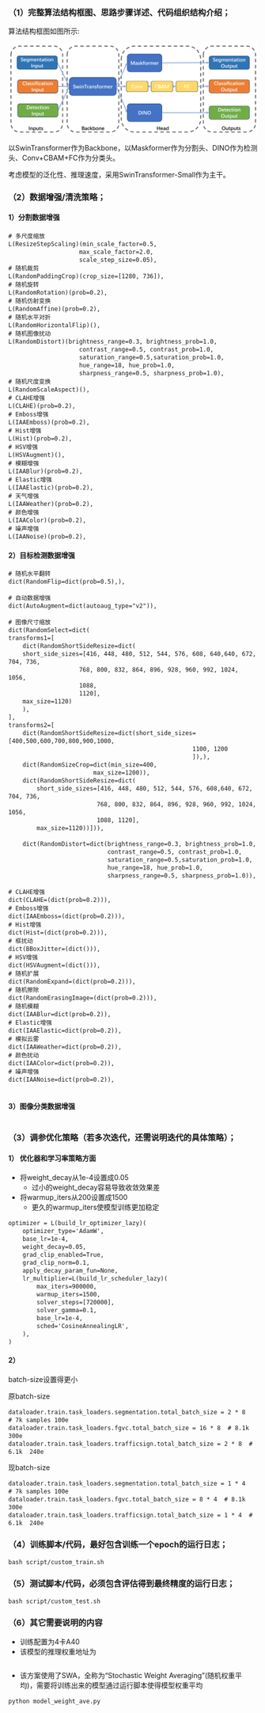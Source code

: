 ### （1）完整算法结构框图、思路步骤详述、代码组织结构介绍；
算法结构框图如图所示:

![算法结构框图](./base/Network_Structure.png)

以SwinTransformer作为Backbone，以Maskformer作为分割头、DINO作为检测头、Conv+CBAM+FC作为分类头。

考虑模型的泛化性、推理速度，采用SwinTransformer-Small作为主干。







### （2）数据增强/清洗策略；

#### 1）分割数据增强
```
# 多尺度缩放
L(ResizeStepScaling)(min_scale_factor=0.5, 
                    max_scale_factor=2.0, 
                    scale_step_size=0.05), 
# 随机裁剪
L(RandomPaddingCrop)(crop_size=[1280, 736]), 
# 随机旋转
L(RandomRotation)(prob=0.2),
# 随机仿射变换
L(RandomAffine)(prob=0.2),
# 随机水平对折
L(RandomHorizontalFlip)(), 
# 随机图像扰动
L(RandomDistort)(brightness_range=0.3, brightness_prob=1.0,
                    contrast_range=0.5, contrast_prob=1.0,
                    saturation_range=0.5,saturation_prob=1.0,
                    hue_range=18, hue_prob=1.0,
                    sharpness_range=0.5, sharpness_prob=1.0),
# 随机尺度变换
L(RandomScaleAspect)(),  
# CLAHE增强
L(CLAHE)(prob=0.2), 
# Emboss增强
L(IAAEmboss)(prob=0.2), 
# Hist增强
L(Hist)(prob=0.2), 
# HSV增强
L(HSVAugment)(), 
# 模糊增强
L(IAABlur)(prob=0.2), 
# Elastic增强
L(IAAElastic)(prob=0.2), 
# 天气增强
L(IAAWeather)(prob=0.2), 
# 颜色增强
L(IAAColor)(prob=0.2), 
# 噪声增强
L(IAANoise)(prob=0.2), 
```
#### 2）目标检测数据增强
```
# 随机水平翻转
dict(RandomFlip=dict(prob=0.5),),

# 自动数据增强
dict(AutoAugment=dict(autoaug_type="v2")),

# 图像尺寸缩放
dict(RandomSelect=dict(
transforms1=[
    dict(RandomShortSideResize=dict(
    short_side_sizes=[416, 448, 480, 512, 544, 576, 608, 640,640, 672, 704, 736,
                    768, 800, 832, 864, 896, 928, 960, 992, 1024, 1056, 
                    1088,
                    1120], 
    max_size=1120)
    ),
],
transforms2=[
    dict(RandomShortSideResize=dict(short_side_sizes=[400,500,600,700,800,900,1000,
                                                    1100, 1200
                                                    ]),),
    dict(RandomSizeCrop=dict(min_size=400, 
                        max_size=1200)),
    dict(RandomShortSideResize=dict(
        short_side_sizes=[416, 448, 480, 512, 544, 576, 608,640, 672, 704, 736,
                         768, 800, 832, 864, 896, 928, 960, 992, 1024, 1056, 
                         1088, 1120], 
        max_size=1120))])),
                   
    dict(RandomDistort=dict(brightness_range=0.3, brightness_prob=1.0,
                            contrast_range=0.5, contrast_prob=1.0,
                            saturation_range=0.5,saturation_prob=1.0,
                            hue_range=18, hue_prob=1.0,
                            sharpness_range=0.5, sharpness_prob=1.0)),

# CLAHE增强
dict(CLAHE=(dict(prob=0.2))),
# Emboss增强
dict(IAAEmboss=(dict(prob=0.2))),
# Hist增强
dict(Hist=(dict(prob=0.2))),
# 框扰动
dict(BBoxJitter=(dict())),
# HSV增强
dict(HSVAugment=(dict())),
# 随机扩展
dict(RandomExpand=(dict(prob=0.2))),
# 随机擦除
dict(RandomErasingImage=(dict(prob=0.2))),
# 随机模糊
dict(IAABlur=dict(prob=0.2)),
# Elastic增强
dict(IAAElastic=dict(prob=0.2)),
# 模拟云雾
dict(IAAWeather=dict(prob=0.2)),
# 颜色扰动
dict(IAAColor=dict(prob=0.2)),
# 噪声增强
dict(IAANoise=dict(prob=0.2)),
                    
```

#### 3）图像分类数据增强
```

```

### （3）调参优化策略（若多次迭代，还需说明迭代的具体策略）；

#### 1） 优化器和学习率策略方面
* 将weight_decay从1e-4设置成0.05
    * 过小的weight_decay容易导致收敛效果差
* 将warmup_iters从200设置成1500
    * 更久的warmup_iters使模型训练更加稳定
```
optimizer = L(build_lr_optimizer_lazy)(
    optimizer_type='AdamW',
    base_lr=1e-4,
    weight_decay=0.05,
    grad_clip_enabled=True,
    grad_clip_norm=0.1,
    apply_decay_param_fun=None,
    lr_multiplier=L(build_lr_scheduler_lazy)(
        max_iters=900000,
        warmup_iters=1500,
        solver_steps=[720000],
        solver_gamma=0.1,
        base_lr=1e-4,
        sched='CosineAnnealingLR',
    ),
)
```

#### 2） 
batch-size设置得更小

原batch-size
``` 
dataloader.train.task_loaders.segmentation.total_batch_size = 2 * 8   # 7k samples 100e 
dataloader.train.task_loaders.fgvc.total_batch_size = 16 * 8  # 8.1k 300e
dataloader.train.task_loaders.trafficsign.total_batch_size = 2 * 8  # 6.1k  240e
```

现batch-size
```
dataloader.train.task_loaders.segmentation.total_batch_size = 1 * 4   # 7k samples 100e 
dataloader.train.task_loaders.fgvc.total_batch_size = 8 * 4  # 8.1k 300e
dataloader.train.task_loaders.trafficsign.total_batch_size = 1 * 4  # 6.1k  240e
```


### （4）训练脚本/代码，最好包含训练一个epoch的运行日志；
```
bash script/custom_train.sh
```


### （5）测试脚本/代码，必须包含评估得到最终精度的运行日志；
```
bash script/custom_test.sh
```


### （6）其它需要说明的内容
* 训练配置为4卡A40
* 该模型的推理权重地址为
```

```

* 该方案使用了SWA，全称为“Stochastic Weight Averaging”(随机权重平均)，需要将训练出来的模型通过运行脚本使得模型权重平均
```
python model_weight_ave.py
```